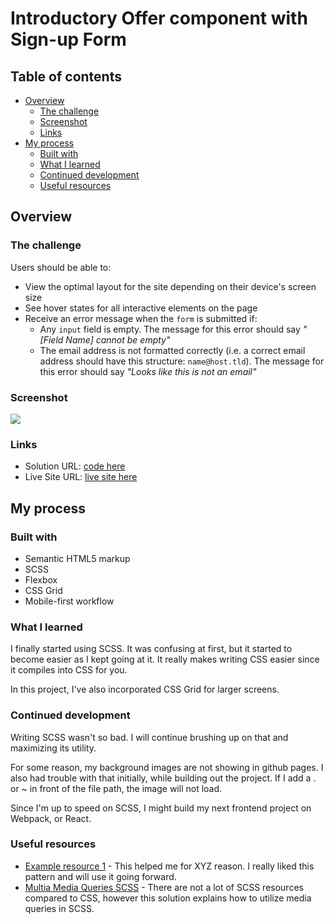 # Introductory Offer component with Sign-up Form

## Table of contents

- [Overview](#overview)
  - [The challenge](#the-challenge)
  - [Screenshot](#screenshot)
  - [Links](#links)
- [My process](#my-process)
  - [Built with](#built-with)
  - [What I learned](#what-i-learned)
  - [Continued development](#continued-development)
  - [Useful resources](#useful-resources)


## Overview

### The challenge

Users should be able to:

- View the optimal layout for the site depending on their device's screen size
- See hover states for all interactive elements on the page
- Receive an error message when the `form` is submitted if:
  - Any `input` field is empty. The message for this error should say *"[Field Name] cannot be empty"*
  - The email address is not formatted correctly (i.e. a correct email address should have this structure: `name@host.tld`). The message for this error should say *"Looks like this is not an email"*

### Screenshot

![](./screenshot.jpg)



### Links

- Solution URL: [code here](https://github.com/gp0710/intro-signup-form)
- Live Site URL: [live site here](https://gp0710.github.io/intro-signup-form/)

## My process

### Built with

- Semantic HTML5 markup
- SCSS
- Flexbox
- CSS Grid
- Mobile-first workflow

### What I learned

I finally started using SCSS. It was confusing at first, but it started to become easier as I kept going at it. It really makes writing CSS easier since it compiles into CSS for you. 

In this project, I've also incorporated CSS Grid for larger screens.

### Continued development

Writing SCSS wasn't so bad. I will continue brushing up on that and maximizing its utility.

For some reason, my background images are not showing in github pages. I also had trouble with that initially, while building out the project. If I add a . or ~ in front of the file path, the image will not load.

Since I'm up to speed on SCSS, I might build my next frontend project on Webpack, or React. 

### Useful resources

- [Example resource 1](https://www.example.com) - This helped me for XYZ reason. I really liked this pattern and will use it going forward.
- [Multia Media Queries SCSS](https://stackoverflow.com/questions/42160426/multiple-media-queries-issue-when-using-sass-mixin-and-content) - There are not a lot of SCSS resources compared to CSS, however this solution explains how to utilize media queries in SCSS.
 